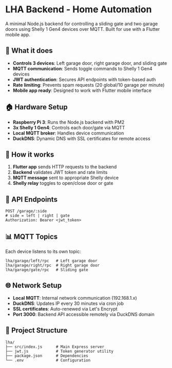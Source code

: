 # LHA Backend - Home Automation

A minimal Node.js backend for controlling a sliding gate and two garage doors using Shelly 1 Gen4 devices over MQTT. Built for use with a Flutter mobile app.

## 🔧 What it does

- **Controls 3 devices**: Left garage door, right garage door, and sliding gate
- **MQTT communication**: Sends toggle commands to Shelly 1 Gen4 devices
- **JWT authentication**: Secures API endpoints with token-based auth
- **Rate limiting**: Prevents spam requests (20 global/10 garage per minute)
- **Mobile app ready**: Designed to work with Flutter mobile interface

## 🏠 Hardware Setup

- **Raspberry Pi 3**: Runs the Node.js backend with PM2
- **3x Shelly 1 Gen4**: Controls each door/gate via MQTT
- **Local MQTT broker**: Handles device communication
- **DuckDNS**: Dynamic DNS with SSL certificates for remote access

## 📡 How it works

1. **Flutter app** sends HTTP requests to the backend
2. **Backend** validates JWT token and rate limits
3. **MQTT message** sent to appropriate Shelly device
4. **Shelly relay** toggles to open/close door or gate

## 🔗 API Endpoints

```http
POST /garage/:side
# side = left | right | gate
Authorization: Bearer <jwt_token>
```

## 📊 MQTT Topics

Each device listens to its own topic:
```
lha/garage/left/rpc   # Left garage door
lha/garage/right/rpc  # Right garage door  
lha/garage/gate/rpc   # Sliding gate
```

## 🌐 Network Setup

- **Local MQTT**: Internal network communication (192.168.1.x)
- **DuckDNS**: Updates IP every 30 minutes via cron job
- **SSL certificates**: Auto-renewed via Let's Encrypt
- **Port 3000**: Backend API accessible remotely via DuckDNS domain

## 📁 Project Structure

```
lha/
├── src/index.js      # Main Express server
├── jwt.js            # Token generator utility
├── package.json      # Dependencies
└── .env              # Configuration
```